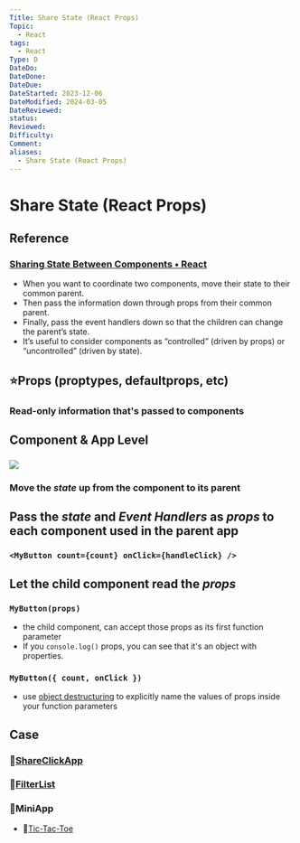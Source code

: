 ```yaml
---
Title: Share State (React Props)
Topic:
  - React
tags:
  - React
Type: D
DateDo: 
DateDone: 
DateDue: 
DateStarted: 2023-12-06
DateModified: 2024-03-05
DateReviewed: 
status: 
Reviewed: 
Difficulty: 
Comment: 
aliases:
  - Share State (React Props)
---
```


# Share State (React Props)

## Reference

### [Sharing State Between Components • React](https://beta.reactjs.org/learn/sharing-state-between-components#recap)
- When you want to coordinate two components, move their state to their common parent.
- Then pass the information down through props from their common parent.
- Finally, pass the event handlers down so that the children can change the parent’s state.
- It’s useful to consider components as “controlled” (driven by props) or “uncontrolled” (driven by state).

## ⭐Props (proptypes, defaultprops, etc)

### Read-only information that's passed to components

## Component & App Level

### ![](Paste%20image%201701567850607image.png)

### Move the *state* up from the component to its parent

## Pass the *state* and *Event Handlers* as *props* to each component used in the parent app

### `<MyButton count={count} onClick={handleClick} />`

## Let the child component read the *props*

### `MyButton(props)`
- the child component, can accept those props as its first function parameter
- If you `console.log()` props, you can see that it's an object with properties.

### `MyButton({ count, onClick })`
- use [object destructuring](https://developer.mozilla.org/docs/Web/JavaScript/Reference/Operators/Destructuring_assignment) to explicitly name the values of props inside your function parameters

## Case

### 📌[ShareClickApp](../../DB-React-Components/ShareClickApp.md)

### 📌[FilterList](../../DB-React-Components/FilterList.md)

### 🚀MiniApp
- 📌[Tic-Tac-Toe](../../DB-React-Components/Tic-Tac-Toe.md)